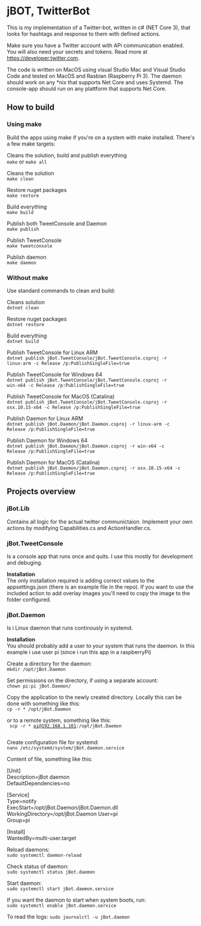﻿# jBOT, TwitterBot
This is my implementation of a Twitter-bot, written in c# (NET Core 3), that looks for hashtags and response to them with defined actions.
  
Make sure you have a Twitter account with APi communication enabled. You will also need your secrets and tokens. Read more at https://developer.twitter.com. 
  
The code is written on MacOS using visual Studio Mac and Visual Studio Code and tested on MacOS and Rasbian (Raspberry Pi 3). The daemon should work on any \*nix that supports Net Core and uses Systemd. The console-app should run on any plattform that supports Net Core.
  
## How to build

### Using make
Build the apps using make if you're on a system with make installed. There's a few make targets:

Cleans the solution, build and publish everything  
<code>make</code> or <code>make all</code>    

Cleans the solution   
<code>make clean</code>  
  
Restore nuget packages  
<code>make restore</code>  
  
Build everything  
<code>make build</code>  
  
Publish both TweetConsole and Daemon  
<code>make publish</code>  
  
Publish TweetConsole  
<code>make tweetconsole</code>  
  
Publish daemon  
<code>make daemon</code>  
  
### Without make
Use standard commands to clean and build:  
  
Cleans solution  
<code>dotnet clean</code>  
  
Restore nuget packages  
<code>dotnet restore</code>
  
Build everything  
<code>dotnet build</code>  
  
Publish TweetConsole for Linux ARM  
<code>dotnet publish jBot.TweetConsole/jBot.TweetConsole.csproj -r linux-arm -c Release /p:PublishSingleFile=true</code>  

Publish TweetConsole for Windows 64  
<code>dotnet publish jBot.TweetConsole/jBot.TweetConsole.csproj -r win-x64 -c Release /p:PublishSingleFile=true</code>  

Publish TweetConsole for MacOS (Catalina)  
<code>dotnet publish jBot.TweetConsole/jBot.TweetConsole.csproj -r osx.10.15-x64 -c Release /p:PublishSingleFile=true</code>  

Publish Daemon for Linux ARM  
<code>dotnet publish jBot.Daemon/jBot.Daemon.csproj -r linux-arm -c Release /p:PublishSingleFile=true</code>  

Publish Daemon for Windows 64  
<code>dotnet publish jBot.Daemon/jBot.Daemon.csproj -r win-x64 -c Release /p:PublishSingleFile=true</code>  

Publish Daemon for MacOS (Catalina)  
<code>dotnet publish jBot.Daemon/jBot.Daemon.csproj -r osx.10.15-x64 -c Release /p:PublishSingleFile=true</code>  

## Projects overview  
### jBot.Lib  
Contains all logic for the actual twitter communictaion. Implement your own actions by modifying Capabilities.cs and ActionHandler.cs.

### jBot.TweetConsole
Is a console app that runs once and quits. I use this mostly for development and debuging.

**Installation**  
The only installation required is adding correct values to the appsettings.json (there is an example file in the repo). If you want to use the included action to add overlay images you'll need to copy the image to the folder configured.

### jBot.Daemon
Is i Linux daemon that runs continously in systemd.
  
**Installation**    
You should probably add a user to your system that runs the daemon. In this example i use user pi (since i run this app in a raspberryPi)  
  
Create a directory for the daemon:  
<code>mkdir /opt/jBot.Daemon</code>
  
Set permissions on the directory, if using a separate account:  
<code>chown pi:pi jBot.Daemon/</code>
  
Copy the application to the newly created directory. Locally this can be done with something like this:  
<code>cp -r * /opt/jBot.Daemon</code>
  
or to a remote system, something like this:  
<code>
scp -r * pi@192.168.1.101:/opt/jBot.Daemon  
</code>
  
Create configuration file for systemd:  
<code>nano /etc/systemd/system/jBot.daemon.service</code>

Content of file, something like this:  
  
[Unit]  
Description=jBot daemon  
DefaultDependencies=no  
   
[Service]  
Type=notify  
ExecStart=/opt/jBot.Daemon/jBot.Daemon.dll  
WorkingDirectory=/opt/jBot.Daemon
User=pi  
Group=pi    
   
[Install]  
WantedBy=multi-user.target  
    
Reload daemons:  
<code>sudo systemctl daemon-reload</code>

Check status of daemon:  
<code>sudo systemctl status jBot.daemon</code>

Start daemon:  
<code>sudo systemctl start jBot.daemon.service</code>

If you want the daemon to start when system boots, run:  
<code>sudo systemctl enable jBot.daemon.service</code>
  
To read the logs:
<code>sudo journalctl -u jBot.daemon</code>
